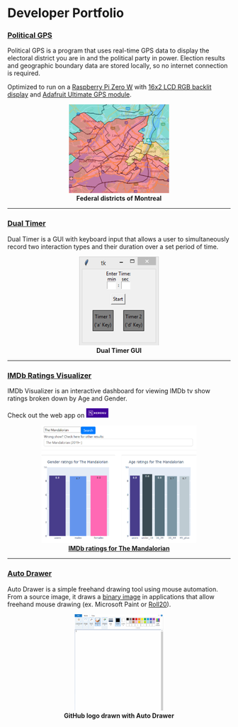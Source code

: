 # Developer Portfolio

### [Political GPS](https://christopherbaim.github.io/Political_GPS/)

Political GPS is a program that uses real-time GPS data to display the electoral district you are in and the political party in power. 
Election results and geographic boundary data are stored locally, so no internet connection is required.

Optimized to run on a [Raspberry Pi Zero W](https://www.raspberrypi.org/products/raspberry-pi-zero-w/) with
 [16x2 LCD RGB backlit display](https://www.sparkfun.com/products/10862) and [Adafruit Ultimate GPS module](https://www.adafruit.com/product/746).

<p align="center">
  <kbd><img src="/assets/Montreal Map Overlay.png" height="200"></kbd>
  <br>
  <b>Federal districts of Montreal</b>
</p>

---

### [Dual Timer](https://christopherbaim.github.io/Dual_Timer/)

Dual Timer is a GUI with keyboard input that allows a user 
to simultaneously record two interaction types and their 
duration over a set period of time.

<p align="center">
  <kbd><img src="/assets/DualTimer.png" height="200"></kbd>
  <br>
  <b>Dual Timer GUI</b>
</p>

---

### [IMDb Ratings Visualizer](https://christopherbaim.github.io/IMDb_Visualizer/)

IMDb Visualizer is an interactive dashboard for viewing IMDb tv show ratings broken down by Age and Gender.

Check out the web app on <a href="https://imdb-visualizer.herokuapp.com/"><img src="/assets/heroku-logotype-horizontal-white.jpg" width="50">

<p align="center">
  <kbd><img src="/assets/Screenshot.png" width="350"></kbd>
  <br>
  <b>IMDb ratings for The Mandalorian</b>
</p>

---

### [Auto Drawer](https://christopherbaim.github.io/AutoDrawer/)

Auto Drawer is a simple freehand drawing tool using mouse automation.
From a source image, it draws a [binary image](https://en.wikipedia.org/wiki/Binary_image)
in applications that allow freehand mouse drawing (ex. Microsoft Paint or [Roll20](https://roll20.net/)).

<p align="center">
  <kbd><img src="/assets/Github.gif" width="200"></kbd>
  <br>
  <b>GitHub logo drawn with Auto Drawer</b>
</p>